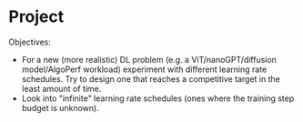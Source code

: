 # Project

Objectives:

- For a new (more realistic) DL problem (e.g. a ViT/nanoGPT/diffusion model/AlgoPerf workload) experiment with different learning rate schedules. Try to design one that reaches a competitive target in the least amount of time.
- Look into "infinite" learning rate schedules (ones where the training step budget is unknown).
